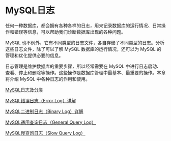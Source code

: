 # MySQL日志

任何一种数据库，都会拥有各种各样的日志，用来记录数据库的运行情况、日常操作和错误等信息，可以帮助我们诊断数据库出现的各种问题。

MySQL 也不例外，它有不同类型的日志文件，各自存储了不同类型的日志。分析这些日志文件，除了可以了解 MySQL 数据库的运行情况，还可以为 MySQL 的管理和优化提供必要的信息。

日志管理是维护数据库的重要步骤，所以经常需要在 MySQL 中进行日志启动、查看、停止和删除等操作。这些操作是数据库管理中最基本、最重要的操作。本章将介绍 MySQL 中各种日志的作用和使用。




[MySQL日志及分类](mysql日志及分类.md)

[MySQL错误日志（Error Log）详解](错误日志.md)

[MySQL二进制日志（Binary Log）详解](二进制日志.md)

[MySQL通用查询日志（General Query Log）](通用日志.md)

[MySQL慢查询日志（Slow Query Log）](慢sql日志.md)
